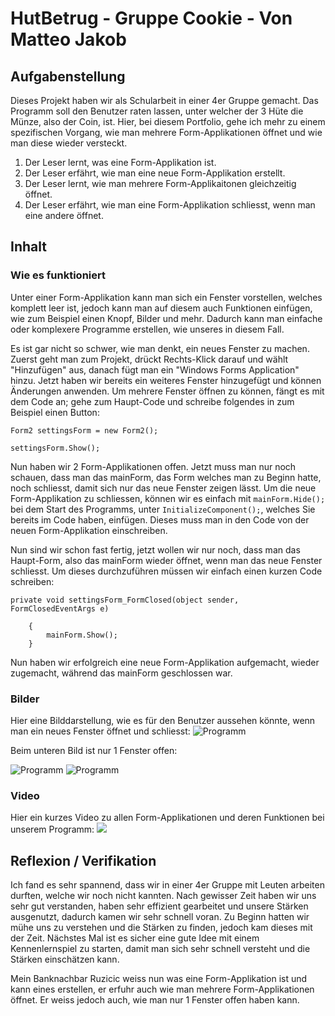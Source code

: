 # HutBetrug - Gruppe Cookie - Von Matteo Jakob
## Aufgabenstellung
Dieses Projekt haben wir als Schularbeit in einer 4er Gruppe gemacht. Das Programm soll den Benutzer raten lassen, unter welcher der 3 Hüte die Münze, also der Coin, ist. Hier, bei diesem Portfolio, gehe ich mehr zu einem spezifischen Vorgang, wie man mehrere Form-Applikationen öffnet und wie man diese wieder versteckt.

1. Der Leser lernt, was eine Form-Applikation ist.
2. Der Leser erfährt, wie man eine neue Form-Applikation erstellt.
3. Der Leser lernt, wie man mehrere Form-Applikaitonen gleichzeitig öffnet.
4. Der Leser erfährt, wie man eine Form-Applikation schliesst, wenn man eine andere öffnet.

## Inhalt
### Wie es funktioniert
Unter einer Form-Applikation kann man sich ein Fenster vorstellen, welches komplett leer ist, jedoch kann man auf diesem auch Funktionen einfügen, wie zum Beispiel einen Knopf, Bilder und mehr. Dadurch kann man einfache oder komplexere Programme erstellen, wie unseres in diesem Fall.

Es ist gar nicht so schwer, wie man denkt, ein neues Fenster zu machen. Zuerst geht man zum Projekt, drückt Rechts-Klick darauf und wählt "Hinzufügen" aus, danach fügt man ein "Windows Forms Application" hinzu. Jetzt haben wir bereits ein weiteres Fenster hinzugefügt und können Änderungen anwenden.
Um mehrere Fenster öffnen zu können, fängt es mit dem Code an; gehe zum Haupt-Code und schreibe folgendes in zum Beispiel einen Button:

`Form2 settingsForm = new Form2();`

`settingsForm.Show();`

Nun haben wir 2 Form-Applikationen offen.
Jetzt muss man nur noch schauen, dass man das mainForm, das Form welches man zu Beginn hatte, noch schliesst, damit sich nur das neue Fenster zeigen lässt. Um die neue Form-Applikation zu schliessen, können wir es einfach mit `mainForm.Hide();` bei dem Start des Programms, unter `InitializeComponent();`, welches Sie bereits im Code haben, einfügen. Dieses muss man in den Code von der neuen Form-Applikation einschreiben.

Nun sind wir schon fast fertig, jetzt wollen wir nur noch, dass man das Haupt-Form, also das mainForm wieder öffnet, wenn man das neue Fenster schliesst.
Um dieses durchzuführen müssen wir einfach einen kurzen Code schreiben:

```private void settingsForm_FormClosed(object sender, FormClosedEventArgs e)```

        {
            mainForm.Show();
        }
   
Nun haben wir erfolgreich eine neue Form-Applikation aufgemacht, wieder zugemacht, während das mainForm geschlossen war.

### Bilder
Hier eine Bilddarstellung, wie es für den Benutzer aussehen könnte, wenn man ein neues Fenster öffnet und schliesst:
![Programm](https://i.imgur.com/hmW6t4J.jpg)

Beim unteren Bild ist nur 1 Fenster offen:

![Programm](https://i.imgur.com/R16NKES.jpg)
![Programm](https://i.imgur.com/pPxgKDO.jpg)

### Video
Hier ein kurzes Video zu allen Form-Applikationen und deren Funktionen bei unserem Programm:
[![](https://i.imgur.com/UdsPUGR.jpg)](https://youtu.be/hF-tRYMbz3U)

## Reflexion / Verifikation
Ich fand es sehr spannend, dass wir in einer 4er Gruppe mit Leuten arbeiten durften, welche wir noch nicht kannten. Nach gewisser Zeit haben wir uns sehr gut verstanden, haben sehr effizient gearbeitet und unsere Stärken ausgenutzt, dadurch kamen wir sehr schnell voran. Zu Beginn hatten wir mühe uns zu verstehen und die Stärken zu finden, jedoch kam dieses mit der Zeit. Nächstes Mal ist es sicher eine gute Idee mit einem Kennenlernspiel zu starten, damit man sich sehr schnell versteht und die Stärken einschätzen kann.

Mein Banknachbar Ruzicic weiss nun was eine Form-Applikation ist und kann eines erstellen, er erfuhr auch wie man mehrere Form-Applikationen öffnet. Er weiss jedoch auch, wie man nur 1 Fenster offen haben kann.
